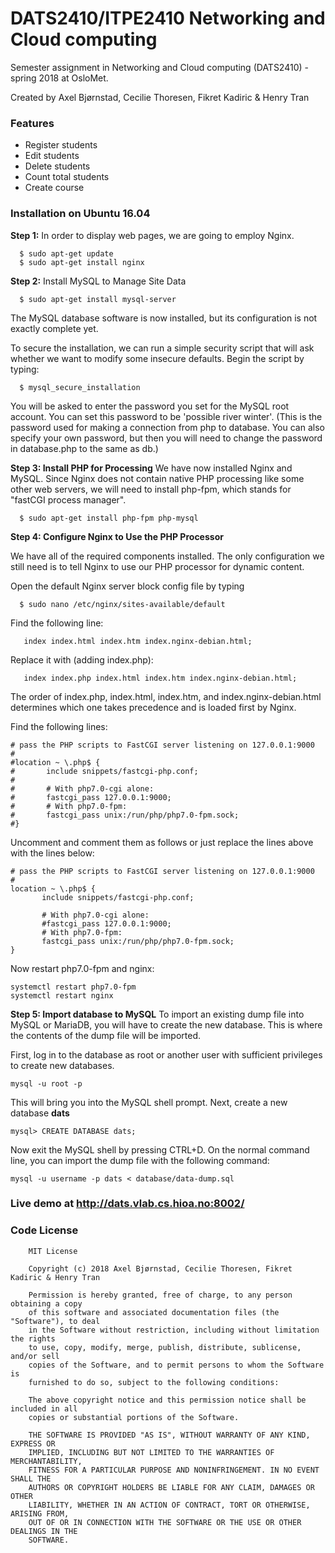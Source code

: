 # DATS2410/ITPE2410 Networking and Cloud computing
Semester assignment in Networking and Cloud computing (DATS2410) - spring 2018 at OsloMet.

Created by Axel Bjørnstad, Cecilie Thoresen, Fikret Kadiric & Henry Tran

### Features
 * Register students
 * Edit students
 * Delete students
 * Count total students
 * Create course

### Installation on Ubuntu 16.04

 **Step 1:** 
 In order to display web pages, we are going to employ Nginx. 
 ```
   $ sudo apt-get update
   $ sudo apt-get install nginx
 ```

 **Step 2:** 
Install MySQL to Manage Site Data 
 ```
   $ sudo apt-get install mysql-server
 ```
The MySQL database software is now installed, but its configuration is not exactly complete yet.

To secure the installation, we can run a simple security script that will ask whether we want to modify some insecure defaults. Begin the script by typing:

 ```
   $ mysql_secure_installation
 ```
 You will be asked to enter the password you set for the MySQL root account. You can set this password to be 'possible river winter'. (This is the password used for making a connection from php to database. You can also specify your own password, but then you will need to change the password in database.php to the same as db.)
 
 **Step 3: Install PHP for Processing**
 We have now installed Nginx and MySQL. Since Nginx does not contain native PHP processing like some other web servers, we will need to install php-fpm, which stands for "fastCGI process manager". 
 
 ```
   $ sudo apt-get install php-fpm php-mysql
 ```
 
 **Step 4: Configure Nginx to Use the PHP Processor**
 
 We have all of the required components installed. The only configuration we still need is to tell Nginx to use our PHP processor for dynamic content. 
 
 Open the default Nginx server block config file by typing
 
 ```
   $ sudo nano /etc/nginx/sites-available/default
 ```
 
Find the following line:
```
   index index.html index.htm index.nginx-debian.html;
```
Replace it with (adding index.php):

```
   index index.php index.html index.htm index.nginx-debian.html;
```
The order of index.php, index.html, index.htm, and index.nginx-debian.html determines which one takes precedence and is loaded first by Nginx.

Find the following lines:

```
# pass the PHP scripts to FastCGI server listening on 127.0.0.1:9000
#
#location ~ \.php$ {
#       include snippets/fastcgi-php.conf;
#
#       # With php7.0-cgi alone:
#       fastcgi_pass 127.0.0.1:9000;
#       # With php7.0-fpm:
#       fastcgi_pass unix:/run/php/php7.0-fpm.sock;
#}
```

Uncomment and comment them as follows or just replace the lines above with the lines below:

```
# pass the PHP scripts to FastCGI server listening on 127.0.0.1:9000
#
location ~ \.php$ {
       include snippets/fastcgi-php.conf;

       # With php7.0-cgi alone:
       #fastcgi_pass 127.0.0.1:9000;
       # With php7.0-fpm:
       fastcgi_pass unix:/run/php/php7.0-fpm.sock;
}
```

Now restart php7.0-fpm and nginx:

```
systemctl restart php7.0-fpm
systemctl restart nginx
```

**Step 5: Import database to MySQL**
To import an existing dump file into MySQL or MariaDB, you will have to create the new database. This is where the contents of the dump file will be imported.

First, log in to the database as root or another user with sufficient privileges to create new databases.

```
mysql -u root -p
```
This will bring you into the MySQL shell prompt. Next, create a new database **dats**
```
mysql> CREATE DATABASE dats;
```

Now exit the MySQL shell by pressing CTRL+D. On the normal command line, you can import the dump file with the following command:

```
mysql -u username -p dats < database/data-dump.sql
```

### Live demo at http://dats.vlab.cs.hioa.no:8002/


### Code License
```
    MIT License

    Copyright (c) 2018 Axel Bjørnstad, Cecilie Thoresen, Fikret Kadiric & Henry Tran

    Permission is hereby granted, free of charge, to any person obtaining a copy
    of this software and associated documentation files (the "Software"), to deal
    in the Software without restriction, including without limitation the rights
    to use, copy, modify, merge, publish, distribute, sublicense, and/or sell
    copies of the Software, and to permit persons to whom the Software is
    furnished to do so, subject to the following conditions:

    The above copyright notice and this permission notice shall be included in all
    copies or substantial portions of the Software.

    THE SOFTWARE IS PROVIDED "AS IS", WITHOUT WARRANTY OF ANY KIND, EXPRESS OR
    IMPLIED, INCLUDING BUT NOT LIMITED TO THE WARRANTIES OF MERCHANTABILITY,
    FITNESS FOR A PARTICULAR PURPOSE AND NONINFRINGEMENT. IN NO EVENT SHALL THE
    AUTHORS OR COPYRIGHT HOLDERS BE LIABLE FOR ANY CLAIM, DAMAGES OR OTHER
    LIABILITY, WHETHER IN AN ACTION OF CONTRACT, TORT OR OTHERWISE, ARISING FROM,
    OUT OF OR IN CONNECTION WITH THE SOFTWARE OR THE USE OR OTHER DEALINGS IN THE
    SOFTWARE.
```
